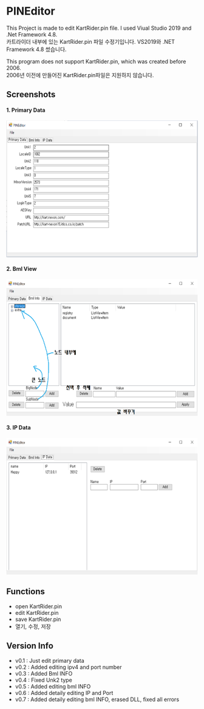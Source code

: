# PINEditor

This Project is made to edit KartRider.pin file. I used Viual Studio 2019 and .Net Framework 4.8.                
카트라이더 내부에 있는 KartRider.pin 파일 수정기입니다. VS2019와 .NET Framework 4.8 썼습니다.

This program does not support KartRider.pin, which was created before 2006.               
2006년 이전에 만들어진 KartRider.pin파일은 지원하지 않습니다.

## Screenshots
#### 1. Primary Data
<img src="/1.png" width="600" height="360">

#### 2. Bml View
<img src="/2.png" width="600" height="360">

#### 3. IP Data
<img src="/3.png" width="600" height="360">

## Functions

- open KartRider.pin
- edit KartRider.pin
- save KartRider.pin
- 열기, 수정, 저장

## Version Info

- v0.1 : Just edit primary data
- v0.2 : Added editing ipv4 and port number
- v0.3 : Added Bml INFO
- v0.4 : Fixed Unk2 type
- v0.5 : Added editing bml INFO
- v0.6 : Added detaily editing IP and Port 
- v0.7 : Added detaily editing bml INFO, erased DLL, fixed all errors 
